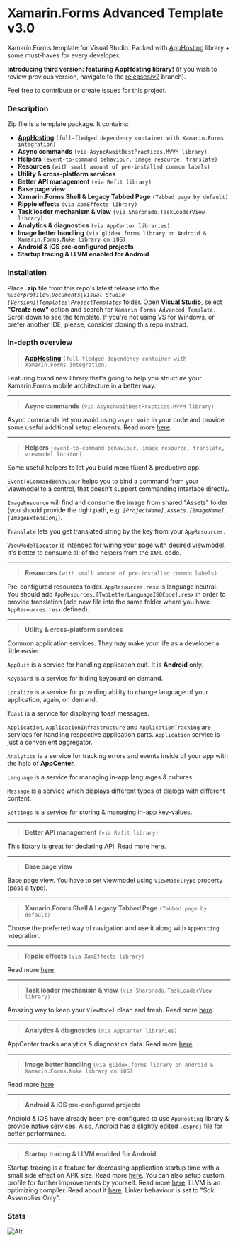 # Xamarin.Forms Advanced Template v3.0
Xamarin.Forms template for Visual Studio. Packed with [AppHosting](https://github.com/SnowPowerCore/AppHosting) library + some must-haves for every developer.

**Introducing third version: featuring AppHosting library!** 
(if you wish to review previous version, navigate to the [releases/v2](https://github.com/SnowPowerCore/Xamarin-Forms-Advanced-Template/tree/releases/v2) branch).

Feel free to contribute or create issues for this project.

### Description

Zip file is a template package. It contains:
* **[AppHosting](https://github.com/SnowPowerCore/AppHosting)** `(full-fledged dependency container with Xamarin.Forms integration)`
* **Async commands** `(via AsyncAwaitBestPractices.MVVM library)`
* **Helpers** `(event-to-command behaviour, image resource, translate)`
* **Resources** `(with small amount of pre-installed common labels)`
* **Utility & cross-platform services**
* **Better API management** `(via Refit library)`
* **Base page view**
* **Xamarin.Forms Shell & Legacy Tabbed Page** `(Tabbed page by default)`
* **Ripple effects** `(via XamEffects library)`
* **Task loader mechanism & view** `(via Sharpnado.TaskLoaderView library)`
* **Analytics & diagnostics** `(via AppCenter libraries)`
* **Image better handling** `(via glidex.forms library on Android & Xamarin.Forms.Nuke library on iOS)`
* **Android & iOS pre-configured projects**
* **Startup tracing & LLVM enabled for Android**

### Installation

Place **.zip** file from this repo's latest release into the *`%userprofile%\Documents\Visual Studio [Version]\Templates\ProjectTemplates`* folder. Open **Visual Studio**, select **"Create new"** option and search for `Xamarin Forms Advanced Template.` Scroll down to see the template.
If you're not using VS for Windows, or prefer another IDE, please, consider cloning this repo instead.

### In-depth overview

> **[AppHosting](https://github.com/SnowPowerCore/AppHosting)** `(full-fledged dependency container with Xamarin.Forms integration)`

Featuring brand new library that's going to help you structure your Xamarin.Forms mobile architecture in a better way.

***

> **Async commands** `(via AsyncAwaitBestPractices.MVVM library)`

Async commands let you avoid using `async void` in your code and provide some useful additional setup elements. Read more [here](https://github.com/brminnick/AsyncAwaitBestPractices).

***

> **Helpers** `(event-to-command behaviour, image resource, translate, viewmodel locator)`

Some useful helpers to let you build more fluent & productive app.

`EventToCommandBehaviour` helps you to bind a command from your viewmodel to a control, that doesn't support commanding interface directly.

`ImageResource` will find and consume the image from shared "Assets" folder (you should provide the right path, e.g. *`[ProjectName].Assets.[ImageName].[ImageExtension]`*).

`Translate` lets you get translated string by the key from your `AppResources.`

`ViewModelLocator` is intended for wiring your page with desired viewmodel. It's better to consume all of the helpers from the `XAML` code.

***

> **Resources** `(with small amount of pre-installed common labels)`

Pre-configured resources folder. `AppResources.resx` is language neutral. You should add `AppResources.[TwoLetterLanguageISOCode].resx` in order to provide translation (add new file into the same folder where you have `AppResources.resx` defined).

***

> **Utility & cross-platform services**

Common application services. They may make your life as a developer a little easier.

`AppQuit` is a service for handling application quit. It is **Android** only.

`Keyboard` is a service for hiding keyboard on demand.

`Localize` is a service for providing ability to change language of your application, again, on demand.

`Toast` is a service for displaying toast messages.

`Application`, `ApplicationInfrastructure` and `ApplicationTracking` are services for handling respective application parts. `Application` service is just a convenient aggregator.

`Analytics` is a service for tracking errors and events inside of your app with the help of **AppCenter**.

`Language` is a service for managing in-app languages & cultures.

`Message` is a service which displays different types of dialogs with different content.

`Settings` is a service for storing & managing in-app key-values.

***

> **Better API management** `(via Refit library)`

This library is great for declaring API. Read more [here](https://github.com/reactiveui/refit).

***

> **Base page view**

Base page view. You have to set viewmodel using `ViewModelType` property (pass a type).

***

> **Xamarin.Forms Shell & Legacy Tabbed Page** `(Tabbed page by default)`

Choose the preferred way of navigation and use it along with `AppHosting` integration.

***

> **Ripple effects** `(via XamEffects library)`

Read more [here](https://github.com/mrxten/XamEffects).

***

> **Task loader mechanism & view** `(via Sharpnado.TaskLoaderView library)`

Amazing way to keep your `ViewModel` clean and fresh. Read more [here](https://github.com/roubachof/Sharpnado.TaskLoaderView).

***

> **Analytics & diagnostics** `(via AppCenter libraries)`

AppCenter tracks analytics & diagnostics data. Read more [here](https://docs.microsoft.com/en-us/appcenter/dashboard/).

***

> **Image better handling** `(via glidex.forms library on Android & Xamarin.Forms.Nuke library on iOS)`

Read more [here](https://github.com/roubachof/Xamarin.Forms.Nuke).

***

> **Android & iOS pre-configured projects**

Android & iOS have already been pre-configured to use `AppHosting` library & provide native services. Also, Android has a slightly edited `.csproj` file for better performance.

***

> **Startup tracing & LLVM enabled for Android**

Startup tracing is a feature for decreasing application startup time with a small side effect on APK size. Read more [here](https://devblogs.microsoft.com/xamarin/faster-startup-times-with-startup-tracing-on-android/). You can also setup custom profile for further improvements by yourself. Read more [here](https://devblogs.microsoft.com/xamarin/faster-android-startup-times-with-startup-tracing/). LLVM is an optimizing compiler. Read about it [here](https://docs.microsoft.com/en-us/xamarin/android/deploy-test/release-prep/?tabs=windows#llvm-optimizing-compiler). Linker behaviour is set to "Sdk Assemblies Only".

### Stats
![Alt](https://repobeats.axiom.co/api/embed/15272b93f466751676275d4958152ba7669f0762.svg "Repobeats analytics image")
